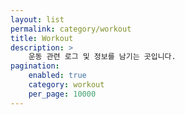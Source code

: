 ```yaml
---
layout: list
permalink: category/workout
title: Workout
description: >
    운동 관련 로그 및 정보를 남기는 곳입니다.
pagination:
    enabled: true
    category: workout
    per_page: 10000
---
```

